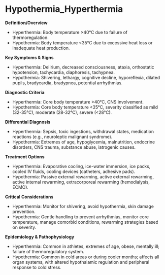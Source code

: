 # Hypothermia_Hyperthermia

**Definition/Overview**
- Hyperthermia: Body temperature >40°C due to failure of thermoregulation.
- Hypothermia: Body temperature <35°C due to excessive heat loss or inadequate heat production.

**Key Symptoms & Signs**
- Hyperthermia: Delirium, decreased consciousness, ataxia, orthostatic hypotension, tachycardia, diaphoresis, tachypnea.
- Hypothermia: Shivering, lethargy, cognitive decline, hyporeflexia, dilated pupils, bradycardia, bradypnea, potential arrhythmias.

**Diagnostic Criteria**
- Hyperthermia: Core body temperature >40°C, CNS involvement.
- Hypothermia: Core body temperature <35°C, severity classified as mild (32-35°C), moderate (28-32°C), severe (<28°C).

**Differential Diagnosis**
- Hyperthermia: Sepsis, toxic ingestions, withdrawal states, medication reactions (e.g., neuroleptic malignant syndrome).
- Hypothermia: Extremes of age, hypoglycemia, malnutrition, endocrine disorders, CNS trauma, substance abuse, iatrogenic causes.

**Treatment Options**
- Hyperthermia: Evaporative cooling, ice-water immersion, ice packs, cooled IV fluids, cooling devices (catheters, adhesive pads).
- Hypothermia: Passive external rewarming, active external rewarming, active internal rewarming, extracorporeal rewarming (hemodialysis, ECMO).

**Critical Considerations**
- Hyperthermia: Monitor for shivering, avoid hypothermia, skin damage prevention.
- Hypothermia: Gentle handling to prevent arrhythmias, monitor core temperature, manage comorbid conditions, rewarming strategies based on severity.

**Epidemiology & Pathophysiology**
- Hyperthermia: Common in athletes, extremes of age, obese, mentally ill; failure of thermoregulatory system.
- Hypothermia: Common in cold areas or during cooler months; affects all organ systems, with altered hypothalamic regulation and peripheral response to cold stress.